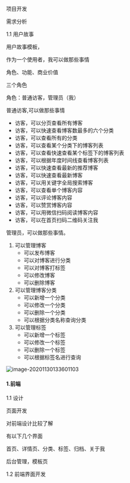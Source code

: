 项目开发

需求分析

1.1 用户故事

用户故事模板，

作为一个使用者，我可以做那些事情

角色、功能、商业价值

三个角色

角色：普通访客，管理员（我）

普通访客,可以做那些事情

- 访客，可以分页查看所有博客
- 访客，可以快速查看博客数最多的六个分类
- 访客，可以查看所有的分类
- 访客，可以查看某个分类下的博客列表
- 访客，可以查看快速查看某个标签下的博客列表
- 访客，可以根据年度时间线查看博客列表
- 访客，可以快速查看最新的推荐博客
- 访客，可以快速查看最新博客
- 访客，可以用关键字全局搜索博客
- 访客，可以查看单个博客内容
- 访客，可以评论博客内容
- 访客，可以赞赏博客内容
- 访客，可以用微信扫码阅读博客内容
- 访客，可以在首页扫码二维码关注我

管理员，可以做那些事情。

1. 可以管理博客
   - 可以发布博客
   - 可以对博客进行分类
   - 可以对博客打标签
   - 可以修改博客
   - 可以删除博客
2. 可以管理博客分类
   - 可以新增一个分类
   - 可以修改一个分类
   - 可以删除一个分类
   - 可以根据分类名称查询分类
3. 可以管理标签
   - 可以新增一个标签
   - 可以修改一个标签
   - 可以删除一个标签
   - 可以根据标签名进行查询



![image-20201130133601103](G:\笔记\个人博客\picture\image-20201130133601103.png)

#### 1.前端

1.1 设计

页面开发

对前端设计比较了解

有以下几个界面

首页、详情页、分类、标签、归档、关于我

后台管理，模板页

1.2  前端界面开发